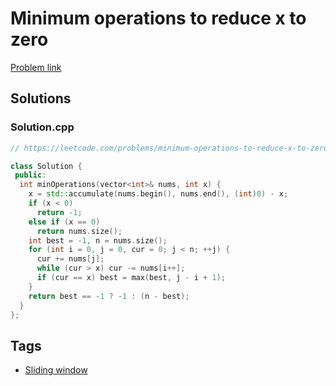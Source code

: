 # Minimum operations to reduce x to zero

[Problem link](https://leetcode.com/problems/minimum-operations-to-reduce-x-to-zero)

## Solutions


### Solution.cpp
```cpp
// https://leetcode.com/problems/minimum-operations-to-reduce-x-to-zero

class Solution {
 public:
  int minOperations(vector<int>& nums, int x) {
    x = std::accumulate(nums.begin(), nums.end(), (int)0) - x;
    if (x < 0)
      return -1;
    else if (x == 0)
      return nums.size();
    int best = -1, n = nums.size();
    for (int i = 0, j = 0, cur = 0; j < n; ++j) {
      cur += nums[j];
      while (cur > x) cur -= nums[i++];
      if (cur == x) best = max(best, j - i + 1);
    }
    return best == -1 ? -1 : (n - best);
  }
};
```
## Tags

* [Sliding window](/README.md#Sliding_window)
